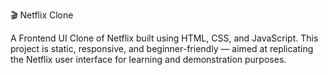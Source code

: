 🎬 Netflix Clone

A Frontend UI Clone of Netflix built using HTML, CSS, and JavaScript.
This project is static, responsive, and beginner-friendly — aimed at replicating the Netflix user interface for learning and demonstration purposes.

